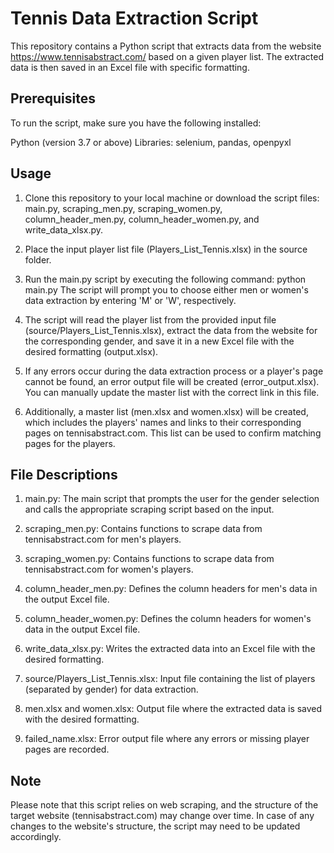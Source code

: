 # Tennis Data Extraction Script
This repository contains a Python script that extracts data from the website https://www.tennisabstract.com/ based on a given player list. The extracted data is then saved in an Excel file with specific formatting.

## Prerequisites
To run the script, make sure you have the following installed:

Python (version 3.7 or above)
Libraries: selenium, pandas, openpyxl

## Usage
1. Clone this repository to your local machine or download the script files: main.py, scraping_men.py, scraping_women.py, column_header_men.py, column_header_women.py, and write_data_xlsx.py.

2. Place the input player list file (Players_List_Tennis.xlsx) in the source folder.

3. Run the main.py script by executing the following command:
   python main.py
   The script will prompt you to choose either men or women's data extraction by entering 'M' or 'W', respectively.

4. The script will read the player list from the provided input file (source/Players_List_Tennis.xlsx), extract the data from the website for the corresponding gender, and save it in a new Excel file with the desired formatting (output.xlsx).

5. If any errors occur during the data extraction process or a player's page cannot be found, an error output file will be created (error_output.xlsx). You can manually update the master list with the correct link in this file.

6. Additionally, a master list (men.xlsx and women.xlsx) will be created, which includes the players' names and links to their corresponding pages on tennisabstract.com. This list can be used to confirm matching pages for the players.


## File Descriptions
1. main.py: The main script that prompts the user for the gender selection and calls the appropriate scraping script based on the input.

2. scraping_men.py: Contains functions to scrape data from tennisabstract.com for men's players.
   
3. scraping_women.py: Contains functions to scrape data from tennisabstract.com for women's players.

4. column_header_men.py: Defines the column headers for men's data in the output Excel file.
   
6. column_header_women.py: Defines the column headers for women's data in the output Excel file.

7. write_data_xlsx.py: Writes the extracted data into an Excel file with the desired formatting.

8. source/Players_List_Tennis.xlsx: Input file containing the list of players (separated by gender) for data extraction.

9. men.xlsx and women.xlsx: Output file where the extracted data is saved with the desired formatting.

10. failed_name.xlsx: Error output file where any errors or missing player pages are recorded.

## Note
Please note that this script relies on web scraping, and the structure of the target website (tennisabstract.com) may change over time. In case of any changes to the website's structure, the script may need to be updated accordingly.
